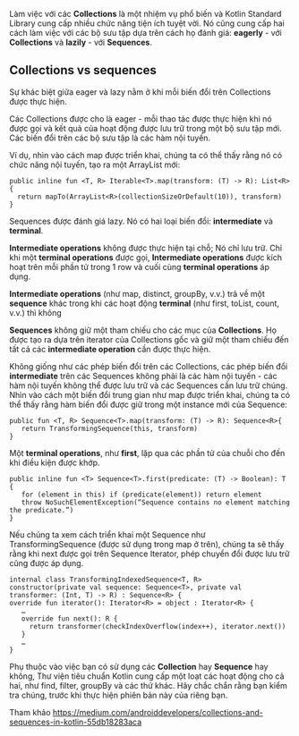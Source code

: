 Làm việc với các **Collections** là một nhiệm vụ phổ biến và Kotlin Standard Library cung cấp nhiều chức năng tiện ích tuyệt vời. 
Nó cũng cung cấp hai cách làm việc với các bộ sưu tập dựa trên cách họ đánh giá: **eagerly** - với **Collections**  và **lazily**  - với **Sequences**.

## Collections vs sequences

Sự khác biệt giữa eager và lazy nằm ở khi mỗi biến đổi trên Collections được thực hiện.

Các Collections được cho là eager - mỗi thao tác được thực hiện khi nó được gọi và kết quả của hoạt động được lưu trữ trong một bộ sưu tập mới. Các biến đổi trên các bộ sưu tập là các hàm nội tuyến.

Ví dụ, nhìn vào cách map được triển khai, chúng ta có thể thấy rằng nó có chức năng nội tuyến, tạo ra một ArrayList mới:
```
public inline fun <T, R> Iterable<T>.map(transform: (T) -> R): List<R> {
  return mapTo(ArrayList<R>(collectionSizeOrDefault(10)), transform)
}
```

Sequences được đánh giá lazy. Nó có hai loại biến đổi: **intermediate** và **terminal**. 

**Intermediate operations** không được thực hiện tại chỗ; Nó chỉ lưu trữ. Chỉ khi một **terminal operations** được gọi, **Intermediate operations** được kích hoạt trên mỗi phần tử trong 1 row và cuối cùng **terminal operations** áp dụng. 

**Intermediate operations** (như map, distinct, groupBy, v.v.) trả về một **sequence** khác trong khi các hoạt động **terminal** (như first, toList, count, v.v.) thì không

**Sequences** không giữ một tham chiếu cho các mục của **Collections**. Họ được tạo ra dựa trên iterator của Collections gốc và giữ một tham chiếu đến tất cả các **intermediate operation** cần được thực hiện.

Không giống như các phép biến đổi trên các Collections, các phép biến đổi **intermediate** trên các Sequences không phải là các hàm nội tuyến - các hàm nội tuyến không thể được lưu trữ và các Sequences cần lưu trữ chúng. Nhìn vào cách một biến đổi trung gian như map được triển khai, chúng ta có thể thấy rằng hàm biến đổi được giữ trong một instance mới của Sequence:

```
public fun <T, R> Sequence<T>.map(transform: (T) -> R): Sequence<R>{      
   return TransformingSequence(this, transform)
}
```
    
Một **terminal operations**,  như **first**, lặp qua các phần tử của chuỗi cho đến khi điều kiện được khớp.

```
public inline fun <T> Sequence<T>.first(predicate: (T) -> Boolean): T {
   for (element in this) if (predicate(element)) return element
   throw NoSuchElementException(“Sequence contains no element matching the predicate.”)
}
```

Nếu chúng ta xem cách triển khai một Sequence như TransformingSequence (được sử dụng trong map ở trên), chúng ta sẽ thấy rằng khi next được gọi trên Sequence Iterator, phép chuyển đổi được lưu trữ cũng được áp dụng.

```
internal class TransformingIndexedSequence<T, R> 
constructor(private val sequence: Sequence<T>, private val transformer: (Int, T) -> R) : Sequence<R> {
override fun iterator(): Iterator<R> = object : Iterator<R> {
   …
   override fun next(): R {
     return transformer(checkIndexOverflow(index++), iterator.next())
   }
   …
}
```
    
Phụ thuộc vào việc bạn có sử dụng các **Collection** hay **Sequence** hay không, Thư viện tiêu chuẩn Kotlin cung cấp một loạt các hoạt động cho cả hai, như find, filter, groupBy và các thứ khác. Hãy chắc chắn rằng bạn kiểm tra chúng, trước khi thực hiện phiên bản này của riêng bạn.

Tham khảo
https://medium.com/androiddevelopers/collections-and-sequences-in-kotlin-55db18283aca